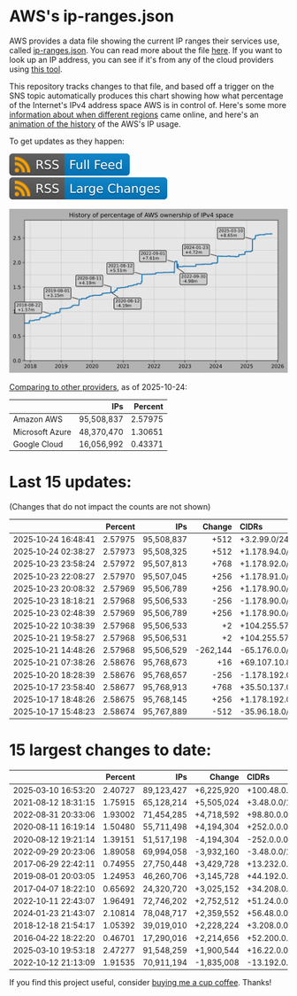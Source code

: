 # AWS's ip-ranges.json

AWS provides a data file showing the current IP ranges their
services use, called [ip-ranges.json](https://ip-ranges.amazonaws.com/ip-ranges.json).
You can read more about the file [here](https://docs.aws.amazon.com/general/latest/gr/aws-ip-ranges.html).
If you want to look up an IP address, you can see if it's from any of the cloud providers using [this tool](https://cloud-ips.s3-us-west-2.amazonaws.com/index.html).

This repository tracks changes to that file, and based off a trigger on the SNS 
topic automatically produces this chart showing how what percentage of the 
Internet's IPv4 address space AWS is in control of.  Here's some 
more [information about when different regions](announces.md) came 
online, and here's an [animation of the history](https://youtu.be/v__lzuvKxU0) 
of the AWS's IP usage.

To get updates as they happen:

[![RSS Icon (Full Feed)](images/rss_badge.svg)](https://raw.githubusercontent.com/seligman/aws-ip-ranges/master/rss.xml)
[![RSS Icon (Large Changes)](images/rss_badge_partial.svg)](https://raw.githubusercontent.com/seligman/aws-ip-ranges/master/rss_big_changes.xml)

![History of AWS](history_count.svg)

[Comparing to other providers](https://github.com/seligman/cloud_sizes), as of 2025-10-24:

| | IPs | Percent |
| --- | ---: | ---: |
| Amazon AWS | 95,508,837 | 2.57975 |
| Microsoft Azure | 48,370,470 | 1.30651 |
| Google Cloud | 16,056,992 | 0.43371 |


# Last 15 updates:

(Changes that do not impact the counts are not shown)

| | Percent | IPs | Change | CIDRs |
| :--- | ---: | ---: | ---: | :--- |
| 2025&#8209;10&#8209;24&nbsp;16:48:41 | 2.57975 | 95,508,837 | +512 | +3.2.99.0/24,&nbsp;+3.2.100.0/24 |
| 2025&#8209;10&#8209;24&nbsp;02:38:27 | 2.57973 | 95,508,325 | +512 | +1.178.94.0/24,&nbsp;+150.247.41.0/24 |
| 2025&#8209;10&#8209;23&nbsp;23:58:24 | 2.57972 | 95,507,813 | +768 | +1.178.92.0/23,&nbsp;+150.247.40.0/24 |
| 2025&#8209;10&#8209;23&nbsp;22:08:27 | 2.57970 | 95,507,045 | +256 | +1.178.91.0/24 |
| 2025&#8209;10&#8209;23&nbsp;20:08:32 | 2.57969 | 95,506,789 | +256 | +1.178.90.0/24 |
| 2025&#8209;10&#8209;23&nbsp;18:18:21 | 2.57968 | 95,506,533 | -256 | -1.178.90.0/24 |
| 2025&#8209;10&#8209;23&nbsp;02:48:39 | 2.57969 | 95,506,789 | +256 | +1.178.90.0/24 |
| 2025&#8209;10&#8209;22&nbsp;10:38:39 | 2.57968 | 95,506,533 | +2 | +104.255.57.168/31 |
| 2025&#8209;10&#8209;21&nbsp;19:58:27 | 2.57968 | 95,506,531 | +2 | +104.255.57.166/31 |
| 2025&#8209;10&#8209;21&nbsp;14:48:26 | 2.57968 | 95,506,529 | -262,144 | -65.176.0.0/14 |
| 2025&#8209;10&#8209;21&nbsp;07:38:26 | 2.58676 | 95,768,673 | +16 | +69.107.10.80/28 |
| 2025&#8209;10&#8209;20&nbsp;18:28:39 | 2.58676 | 95,768,657 | -256 | -1.178.192.0/24 |
| 2025&#8209;10&#8209;17&nbsp;23:58:40 | 2.58677 | 95,768,913 | +768 | +35.50.137.0/24,&nbsp;+35.50.139.0/24,&nbsp;+35.50.141.0/24 |
| 2025&#8209;10&#8209;17&nbsp;18:48:26 | 2.58675 | 95,768,145 | +256 | +1.178.192.0/24 |
| 2025&#8209;10&#8209;17&nbsp;15:48:23 | 2.58674 | 95,767,889 | -512 | -35.96.18.0/23 |


# 15 largest changes to date:

| | Percent | IPs | Change | CIDRs |
| :--- | ---: | ---: | ---: | :--- |
| 2025&#8209;03&#8209;10&nbsp;16:53:20 | 2.40727 | 89,123,427 | +6,225,920 | +100.48.0.0/12,&nbsp;+16.144.0.0/13,&nbsp;+16.192.0.0/13,&nbsp;... |
| 2021&#8209;08&#8209;12&nbsp;18:31:15 | 1.75915 | 65,128,214 | +5,505,024 | +3.48.0.0/12,&nbsp;+35.96.0.0/12,&nbsp;+3.152.0.0/13,&nbsp;... |
| 2022&#8209;08&#8209;31&nbsp;20:33:06 | 1.93002 | 71,454,285 | +4,718,592 | +98.80.0.0/12,&nbsp;+184.32.0.0/12,&nbsp;+13.184.0.0/13,&nbsp;... |
| 2020&#8209;08&#8209;11&nbsp;16:19:14 | 1.50480 | 55,711,498 | +4,194,304 | +252.0.0.0/10 |
| 2020&#8209;08&#8209;12&nbsp;19:21:14 | 1.39151 | 51,517,198 | -4,194,304 | -252.0.0.0/10 |
| 2022&#8209;09&#8209;29&nbsp;20:23:06 | 1.89058 | 69,994,058 | -3,932,160 | -3.48.0.0/12,&nbsp;-35.96.0.0/12,&nbsp;-3.240.0.0/13,&nbsp;... |
| 2017&#8209;06&#8209;29&nbsp;22:42:11 | 0.74955 | 27,750,448 | +3,429,728 | +13.232.0.0/13,&nbsp;+34.240.0.0/13,&nbsp;+35.168.0.0/13,&nbsp;... |
| 2019&#8209;08&#8209;01&nbsp;20:03:05 | 1.24953 | 46,260,706 | +3,145,728 | +44.192.0.0/10,&nbsp;-3.192.0.0/12 |
| 2017&#8209;04&#8209;07&nbsp;18:22:10 | 0.65692 | 24,320,720 | +3,025,152 | +34.208.0.0/12,&nbsp;+34.224.0.0/12,&nbsp;+13.58.0.0/15,&nbsp;... |
| 2022&#8209;10&#8209;11&nbsp;22:43:07 | 1.96491 | 72,746,202 | +2,752,512 | +51.24.0.0/13,&nbsp;+57.104.0.0/13,&nbsp;+51.20.0.0/14,&nbsp;... |
| 2024&#8209;01&#8209;23&nbsp;21:43:07 | 2.10814 | 78,048,717 | +2,359,552 | +56.48.0.0/13,&nbsp;+16.28.0.0/14,&nbsp;+16.64.0.0/14,&nbsp;... |
| 2018&#8209;12&#8209;18&nbsp;21:54:17 | 1.05392 | 39,019,010 | +2,228,224 | +3.208.0.0/12,&nbsp;+3.224.0.0/12,&nbsp;+13.48.0.0/15 |
| 2016&#8209;04&#8209;22&nbsp;18:22:20 | 0.46701 | 17,290,016 | +2,214,656 | +52.200.0.0/13,&nbsp;+52.208.0.0/13,&nbsp;+52.36.0.0/14,&nbsp;... |
| 2025&#8209;03&#8209;10&nbsp;19:53:18 | 2.47277 | 91,548,259 | +1,900,544 | +16.22.0.0/15,&nbsp;+16.48.0.0/15,&nbsp;+16.58.0.0/15,&nbsp;... |
| 2022&#8209;10&#8209;12&nbsp;21:13:09 | 1.91535 | 70,911,194 | -1,835,008 | -13.192.0.0/13,&nbsp;-16.28.0.0/14,&nbsp;-40.172.0.0/14,&nbsp;... |

If you find this project useful, consider [buying me a cup coffee](https://coff.ee/seligman).  Thanks!
